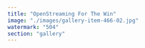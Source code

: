 ```yaml
---
title: "OpenStreaming For The Win"
image: "./images/gallery-item-466-02.jpg"
watermark: "504"
section: "gallery"
---
```

